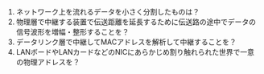 1. ネットワーク上を流れるデータを小さく分割したものは？
2. 物理層で中継する装置で伝送距離を延長するために伝送路の途中でデータの信号波形を増幅・整形することを？
3. データリンク層で中継してMACアドレスを解析して中継することを？
4. LANボードやLANカードなどのNICにあらかじめ割り触れられた世界で一意の物理アドレスを？
